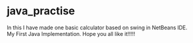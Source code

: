 # java_practise
In this I have made one basic calculator based on swing in NetBeans IDE.
My First Java Implementation.
Hope you all like it!!!!!
